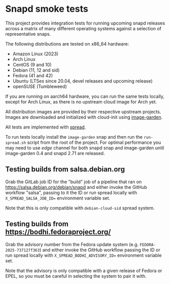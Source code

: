 <!--
SPDX-License-Identifier: Apache-2.0
SPDX-FileCopyrightText: Canonical Ltd.
-->
# Snapd smoke tests

This project provides integration tests for running upcoming snapd releases
across a matrix of many different operating systems against a selection of
representative snaps.

The following distributions are tested on x86\_64 hardware:

- Amazon Linux (2023)
- Arch Linux
- CentOS (9 and 10)
- Debian (11, 12 and sid)
- Fedora (41 and 42)
- Ubuntu (LTSes since 20.04, devel releases and upcoming release)
- openSUSE (Tumbleweed)

If you are running on aarch64 hardware, you can run the same tests locally,
except for Arch Linux, as there is no upstream cloud image for Arch yet.

All distribution images are provided by their respective upstream projects.
Images are downloaded and initialized with cloud-init using
[image-garden](https://gitlab.com/zygoon/image-garden).

All tests are implemented with [spread](https://github.com/snapcore/spread).

To run tests locally install the `image-garden` snap and then run the
`run-spread.sh` script from the root of the project. For optimal performance
you may need to use _edge_ channel for both snapd snap and image-garden until
image-garden 0.4 and snapd 2.71 are released.

## Testing builds from salsa.debian.org

Grab the GitLab job ID for the "build" job of a pipeline that ran on
https://salsa.debian.org/debian/snapd and either invoke the GitHub workflow
"salsa", passing to it the ID or run spread locally with
`X_SPREAD_SALSA_JOB_ID=` environment variable set.

Note that this is only compatible with `debian-cloud-sid` spread system.

## Testing builds from https://bodhi.fedoraproject.org/

Grab the advisory number from the Fedora update system (e.g.
`FEDORA-2025-737127f363`) and either invoke the GitHub workflow passing the ID
or run spread locally with `X_SPREAD_BODHI_ADVISORY_ID=` environment variable
set.

Note that the advisory is only compatible with a given release of Fedora or
EPEL, so you must be careful in selecting the system to pair it with.
